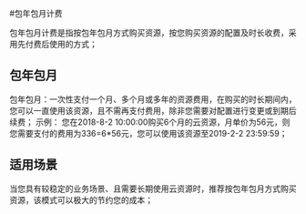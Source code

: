 #包年包月计费

包年包月计费是指按包年包月方式购买资源，按您购买资源的配置及时长收费，采用先付费后使用的方式；


## 包年包月
包年包月：一次性支付一个月、多个月或多年的资源费用，在购买的时长期间内，您可以一直使用该资源，且不需再支付费用，除非您需要对配置进行变更或到期后续费；
示例：
您在2018-8-2 10:00:00购买6个月的云资源，月单价为56元，则您需要支付的费用为336=6*56元，您可以使用该资源至2019-2-2 23:59:59；


## 适用场景
当您具有较稳定的业务场景、且需要长期使用云资源时，推荐按包年包月方式购买资源，该模式可以极大的节约您的成本；





